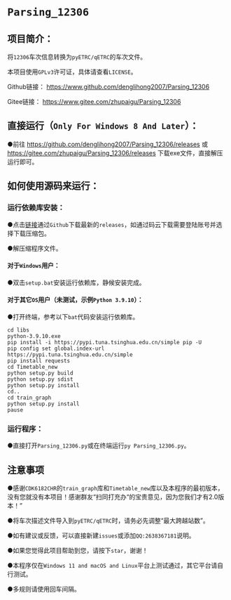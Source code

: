 # `Parsing_12306`
## **项目简介：**

将`12306`车次信息转换为`pyETRC/qETRC`的车次文件。

本项目使用`GPLv3`许可证，具体请查看`LICENSE`。

Github链接： https://www.github.com/denglihong2007/Parsing_12306

Gitee链接： https://www.gitee.com/zhupaigu/Parsing_12306

## **直接运行（`Only For Windows 8 And Later`）：**

●前往 https://github.com/denglihong2007/Parsing_12306/releases 或 https://gitee.com/zhupaigu/Parsing_12306/releases 下载exe文件，直接解压运行即可。

## **如何使用源码来运行：**

### **运行依赖库安装：**

●点击[链接](https://github.com/denglihong2007/Parsing_12306/archive/refs/heads/main.zip)通过`Github`下载最新的`releases`，如通过码云下载需要登陆账号并选择下载压缩包。

●解压缩程序文件。

#### **对于`Windows`用户：**

●双击`setup.bat`安装运行依赖库，静候安装完成。

#### **对于其它`OS`用户（未测试，示例`Python 3.9.10`）：**

●打开终端，参考以下`bat`代码安装运行依赖库。

```shell
cd libs
python-3.9.10.exe
pip install -i https://pypi.tuna.tsinghua.edu.cn/simple pip -U
pip config set global.index-url https://pypi.tuna.tsinghua.edu.cn/simple
pip install requests
cd Timetable_new
python setup.py build
python setup.py sdist
python setup.py install
cd..
cd train_graph
python setup.py install
pause
```

### **运行程序：**

●直接打开`Parsing_12306.py`或在终端运行`py Parsing_12306.py`。

## **注意事项**

●感谢`CDK6182CHR`的`train_graph`库和`Timetable_new`库以及本程序的最初版本，没有您就没有本项目！感谢群友“扫同打充办“的宝贵意见，因为您我们才有2.0版本！”

●将车次描述文件导入到`pyETRC/qETRC`时，请务必先调整“最大跨越站数”。

●如有建议或反馈，可以直接新建`issues`或添加`QQ:2638367181`说明。

●如果您觉得此项目帮助到您，请按下`star`，谢谢！

●本程序仅在`Windows 11 and macOS and Linux`平台上测试通过，其它平台请自行测试。

●多规则请使用回车间隔。
